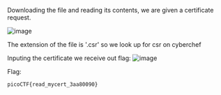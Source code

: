 Downloading the file and reading its contents, we are given a certificate request.

![image](https://github.com/user-attachments/assets/02e7d798-7b39-4bf5-8595-776fb12a60fd)

The extension of the file is '.csr' so we look up for csr on cyberchef

Inputing the certificate we receive out flag:
![image](https://github.com/user-attachments/assets/382e0e10-604d-4327-9704-576fc7eb489f)

Flag:
```
picoCTF{read_mycert_3aa80090}
```

